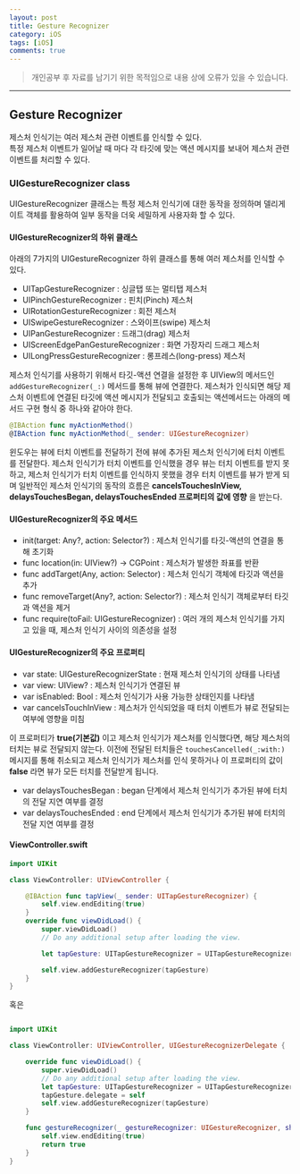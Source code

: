 ```yaml
---
layout: post
title: Gesture Recognizer
category: iOS
tags: [iOS]
comments: true
---
```


> 개인공부 후 자료를 남기기 위한 목적임으로 내용 상에 오류가 있을 수 있습니다.    

<hr>

## Gesture Recognizer

제스처 인식기는 여러 제스처 관련 이벤트를 인식할 수 있다. <br>
특정 제스처 이벤트가 일어날 때 마다 각 타깃에 맞는 액션 메시지를 보내어 제스처 관련 이벤트를 처리할 수 있다.


### UIGestureRecognizer class

UIGestureRecognizer 클래스는 특정 제스처 인식기에 대한 동작을 정의하며 델리게이트 객체를 활용하여 일부 동작을 더욱 세밀하게 사용자화 할 수 있다.

#### UIGestureRecognizer의 하위 클래스

아래의 7가지의 UIGestureRecognizer 하위 클래스를 통해 여러 제스처를 인식할 수 있다.

- UITapGestureRecognizer : 싱글탭 또는 멀티탭 제스처
- UIPinchGestureRecognizer : 핀치(Pinch) 제스처
- UIRotationGestureRecognizer : 회전 제스처
- UISwipeGestureRecognizer : 스와이프(swipe) 제스처
- UIPanGestureRecognizer : 드래그(drag) 제스처
- UIScreenEdgePanGestureRecognizer : 화면 가장자리 드래그 제스처
- UILongPressGestureRecognizer : 롱프레스(long-press) 제스처


제스처 인식기를 사용하기 위해서 타깃-액션 연결을 설정한 후 UIView의 메서드인 `addGestureRecognizer(_:)` 메서드를 통해 뷰에 연결한다. 제스처가 인식되면 해당 제스처 이벤트에 연결된 타깃에 액션 메시지가 전달되고 호출되는 액션메서드는 아래의 메서드 구현 형식 중 하나와 같아야 한다.

```swift
@IBAction func myActionMethod()
@IBAction func myActionMethod(_ sender: UIGestureRecognizer)
```

윈도우는 뷰에 터치 이벤트를 전달하기 전에 뷰에 추가된 제스처 인식기에 터치 이벤트를 전달한다. 제스처 인식기가 터치 이벤트를 인식했을 경우 뷰는 터치 이벤트를 받지 못하고, 제스처 인식기가 터치 이벤트를 인식하지 못했을 경우 터치 이벤트를 뷰가 받게 되며 일반적인 제스처 인식기의 동작의 흐름은 **cancelsTouchesInView, delaysTouchesBegan, delaysTouchesEnded 프로퍼티의 값에 영향** 을 받는다.


#### UIGestureRecognizer의 주요 메서드

- init(target: Any?, action: Selector?) : 제스처 인식기를 타깃-액션의 연결을 통해 초기화
- func location(in: UIView?) -> CGPoint : 제스처가 발생한 좌표를 반환
- func addTarget(Any, action: Selector) : 제스처 인식기 객체에 타깃과 액션을 추가
- func removeTarget(Any?, action: Selector?) : 제스처 인식기 객체로부터 타깃과 액션을 제거
- func require(toFail: UIGestureRecognizer) : 여러 개의 제스처 인식기를 가지고 있을 때, 제스처 인식기 사이의 의존성을 설정


#### UIGestureRecognizer의 주요 프로퍼티

- var state: UIGestureRecognizerState : 현재 제스처 인식기의 상태를 나타냄
- var view: UIView? : 제스처 인식기가 연결된 뷰
- var isEnabled: Bool : 제스처 인식기가 사용 가능한 상태인지를 나타냄
- var cancelsTouchInView : 제스처가 인식되었을 때 터치 이벤트가 뷰로 전달되는 여부에 영향을 미침

이 프로퍼티가 **true(기본값)** 이고 제스처 인식기가 제스처를 인식했다면, 해당 제스처의 터치는 뷰로 전달되지 않는다. 이전에 전달된 터치들은 `touchesCancelled(_:with:)` 메시지를 통해 취소되고 제스처 인식기가 제스처를 인식 못하거나 이 프로퍼티의 값이 **false** 라면 뷰가 모든 터치를 전달받게 됩니다.

- var delaysTouchesBegan : began 단계에서 제스처 인식기가 추가된 뷰에 터치의 전달 지연 여부를 결정
- var delaysTouchesEnded : end 단계에서 제스처 인식기가 추가된 뷰에 터치의 전달 지연 여부를 결정




#### ViewController.swift

```swift
import UIKit

class ViewController: UIViewController {

    @IBAction func tapView(_ sender: UITapGestureRecognizer) {
        self.view.endEditing(true)
    }
    override func viewDidLoad() {
        super.viewDidLoad()
        // Do any additional setup after loading the view.

        let tapGesture: UITapGestureRecognizer = UITapGestureRecognizer(target: self, action: #selector(self.tapView(_:)))

        self.view.addGestureRecognizer(tapGesture)
    }
}
```

혹은

```swift

import UIKit

class ViewController: UIViewController, UIGestureRecognizerDelegate {

    override func viewDidLoad() {
        super.viewDidLoad()
        // Do any additional setup after loading the view.
        let tapGesture: UITapGestureRecognizer = UITapGestureRecognizer()
        tapGesture.delegate = self
        self.view.addGestureRecognizer(tapGesture)
    }

    func gestureRecognizer(_ gestureRecognizer: UIGestureRecognizer, shouldReceive touch: UITouch) -> Bool {
        self.view.endEditing(true)
        return true
    }
}
```
